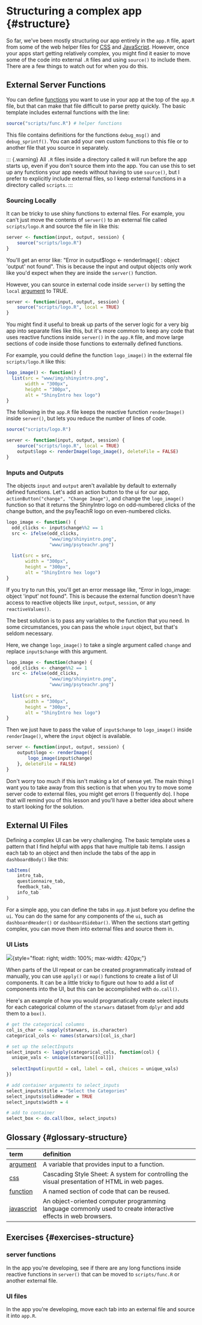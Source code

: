 # Structuring a complex app {#structure}

So far, we've been mostly structuring our app entirely in the `app.R` file, apart from some of the web helper files for <a class='glossary' target='_blank' title='Cascading Style Sheet: A system for controlling the visual presentation of HTML in web pages.' href='https://psyteachr.github.io/glossary/c#css'>CSS</a> and <a class='glossary' target='_blank' title='An object-oriented computer programming language commonly used to create interactive effects in web browsers.' href='https://psyteachr.github.io/glossary/j#javascript'>JavaScript</a>. However, once your apps start getting relatively complex, you might find it easier to move some of the code into external `.R` files and using `source()` to include them. There are a few things to watch out for when you do this.

## External Server Functions

You can define <a class='glossary' target='_blank' title='A named section of code that can be reused.' href='https://psyteachr.github.io/glossary/f#function'>functions</a> you want to use in your app at the top of the `app.R` file, but that can make that file difficult to parse pretty quickly. The basic template includes external functions with the line:


```r
source("scripts/func.R") # helper functions
```

This file contains definitions for the functions `debug_msg()` and `debug_sprintf()`. You can add your own custom functions to this file or to another file that you source in separately.

::: {.warning}
All `.R` files inside a directory called `R` will run before the app starts up, even if you don't source them into the app. You can use this to set up any functions your app needs without having to use `source()`, but I prefer to explicitly include external files, so I keep external functions in a directory called `scripts`.
:::

### Sourcing Locally

It can be tricky to use shiny functions to external files. For example, you can't just move the contents of `server()` to an external file called `scripts/logo.R` and source the file in like this:


```r
server <- function(input, output, session) {
    source("scripts/logo.R")
} 
```

You'll get an error like: "Error in output$logo <- renderImage({ : object 'output' not found". This is because the input and output objects only work like you'd expect when they are inside the `server()` function. 

However, you can source in external code inside `server()` by setting the `local` <a class='glossary' target='_blank' title='A variable that provides input to a function.' href='https://psyteachr.github.io/glossary/a#argument'>argument</a> to TRUE. 


```r
server <- function(input, output, session) {
    source("scripts/logo.R", local = TRUE)
} 
```

You might find it useful to break up parts of the server logic for a very big app into separate files like this, but it's more common to keep any code that uses reactive functions inside `server()` in the `app.R` file, and move large sections of code inside those functions to externally defined functions.

For example, you could define the function `logo_image()` in the external file `scripts/logo.R` like this:


```r
logo_image() <- function() {
  list(src = "www/img/shinyintro.png",
       width = "300px",
       height = "300px",
       alt = "ShinyIntro hex logo")
}
```


The following in the `app.R` file keeps the reactive function `renderImage()` inside `server()`, but lets you reduce the number of lines of code. 


```r
source("scripts/logo.R")

server <- function(input, output, session) {
    source("scripts/logo.R", local = TRUE)
    output$logo <- renderImage(logo_image(), deleteFile = FALSE)
} 
```

### Inputs and Outputs

The objects `input` and `output` aren't available by default to externally defined functions. Let's add an action button to the ui for our app, `actionButton("change", "Change Image")`, and change the `logo_image()` function so that it returns the ShinyIntro logo on odd-numbered clicks of the change button, and the psyTeachR logo on even-numbered clicks.


```r
logo_image <- function() {
  odd_clicks <- input$change%%2 == 1
  src <- ifelse(odd_clicks, 
                "www/img/shinyintro.png", 
                "www/img/psyteachr.png")
  
  list(src = src,
       width = "300px",
       height = "300px",
       alt = "ShinyIntro hex logo")
}
```

If you try to run this, you'll get an error message like, "Error in logo_image: object 'input' not found". This is because the external function doesn't have access to reactive objects like `input`, `output`, `session`, or any `reactiveValues()`.

The best solution is to pass any variables to the function that you need. In some circumstances, you can pass the whole `input` object, but that's seldom necessary.

Here, we change `logo_image()` to take a single argument called `change` and replace `input$change` with this argument.


```r
logo_image <- function(change) {
  odd_clicks <- change%%2 == 1
  src <- ifelse(odd_clicks, 
                "www/img/shinyintro.png", 
                "www/img/psyteachr.png")
  
  list(src = src,
       width = "300px",
       height = "300px",
       alt = "ShinyIntro hex logo")
}
```

Then we just have to pass the value of `input$change` to `logo_image()` inside `renderImage()`, where the `input` object is available.


```r
server <- function(input, output, session) {
    output$logo <- renderImage({
        logo_image(input$change)
    }, deleteFile = FALSE)
} 
```

Don't worry too much if this isn't making a lot of sense yet. The main thing I want you to take away from this section is that when you try to move some server code to external files, you might get errors (I frequently do). I hope that will remind you of this lesson and you'll have a better idea about where to start looking for the solution.

## External UI Files

Defining a complex UI can be very challenging. The basic template uses a pattern that I find helpful with apps that have multiple tab items. I assign each tab to an object and then include the tabs of the app in `dashboardBody()`  like this:


```r
tabItems(
    intro_tab,
    questionnaire_tab,
    feedback_tab,
    info_tab
)
```

For a simple app, you can define the tabs in `app.R` just before you define the `ui`. You can do the same for any components of the `ui`, such as `dashboardHeader()` or `dashboardSidebar()`. When the sections start getting complex, you can move them into external files and source them in.

### UI Lists

![](images/structure_ui.png){style="float: right; width: 100%; max-width: 420px;"}

When parts of the UI repeat or can be created programmatically instead of manually, you can use `apply()` or `map()` functions to create a list of UI components. It can be a little tricky to figure out how to add a list of components into the UI, but this can be accomplished with `do.call()`.

Here's an example of how you would programatically create select inputs for each categorical column of the  `starwars` dataset from `dplyr` and add them to a `box()`.


```r
# get the categorical columns
col_is_char <- sapply(starwars, is.character)
categorical_cols <- names(starwars)[col_is_char]

# set up the selectInputs
select_inputs <- lapply(categorical_cols, function(col) {
  unique_vals <- unique(starwars[[col]])
  
  selectInput(inputId = col, label = col, choices = unique_vals)
})

# add container arguments to select_inputs 
select_inputs$title = "Select the Categories"
select_inputs$solidHeader = TRUE
select_inputs$width = 4

# add to container
select_box <- do.call(box, select_inputs)
```


## Glossary {#glossary-structure}



|term                                                                                                        |definition                                                                                                    |
|:-----------------------------------------------------------------------------------------------------------|:-------------------------------------------------------------------------------------------------------------|
|<a class='glossary' target='_blank' href='https://psyteachr.github.io/glossary/a#argument'>argument</a>     |A variable that provides input to a function.                                                                 |
|<a class='glossary' target='_blank' href='https://psyteachr.github.io/glossary/c#css'>css</a>               |Cascading Style Sheet: A system for controlling the visual presentation of HTML in web pages.                 |
|<a class='glossary' target='_blank' href='https://psyteachr.github.io/glossary/f#function'>function</a>     |A named section of code that can be reused.                                                                   |
|<a class='glossary' target='_blank' href='https://psyteachr.github.io/glossary/j#javascript'>javascript</a> |An object-oriented computer programming language commonly used to create interactive effects in web browsers. |



## Exercises {#exercises-structure}

### server functions

In the app you're developing, see if there are any long functions inside reactive functions in `server()` that can be moved to `scripts/func.R` or another external file.

### UI files

In the app you're developing, move each tab into an external file and source it into `app.R`.
